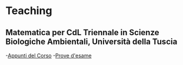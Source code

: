 # Teaching

## Matematica per CdL Triennale in Scienze Biologiche Ambientali, Università della Tuscia
-[Appunti del Corso]()
-[Prove d'esame]()
